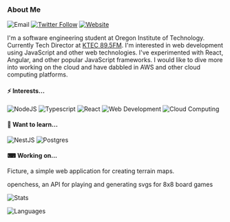 ### About Me

![Email](https://img.shields.io/badge/-tristen.mengis@gmail.com-lightgrey?style=for-the-badge&logo=gmail)
[![Twitter Follow](https://img.shields.io/twitter/follow/thetmeng?color=%20%2300acee&label=Follow%20me%20on%20Twitter&style=for-the-badge)][twitter]
[![Website](https://img.shields.io/badge/-Portfolio-black?style=for-the-badge&logo=github)][website]

I'm a software engineering student at Oregon Institute of Technology. Currently Tech Director at [KTEC 89.5FM][ktec]. I'm interested in web development using JavaScript and other web technologies. I've experimented with React, Angular, and other popular JavaScript frameworks. I would like to dive more into working on the cloud and have dabbled in AWS and other cloud computing platforms.

#### ⚡ Interests...

![NodeJS](https://img.shields.io/badge/-Nodejs-black?style=for-the-badge&logo=Node.js)
![Typescript](https://img.shields.io/badge/-typescript-yellow?style=for-the-badge&logo=typescript)
![React](https://img.shields.io/badge/-React-black?style=for-the-badge&logo=react) 
![Web Development](https://img.shields.io/badge/-Web%20development-blue?style=for-the-badge)
![Cloud Computing](https://img.shields.io/badge/-Cloud%20computing-orange?style=for-the-badge)

#### 📖 Want to learn...

![NestJS](https://img.shields.io/badge/-nestjs-red?style=for-the-badge&logo=nestjs)
![Postgres](https://img.shields.io/badge/-postgresql-blue?style=for-the-badge&logo=postgresql)

#### ⌨ Working on...

Ficture, a simple web application for creating terrain maps.

openchess, an API for playing and generating svgs for 8x8 board games

![Stats](https://github-readme-stats.vercel.app/api/?username=mengistristen&show_icons=true)

![Languages](https://github-readme-stats.vercel.app/api/top-langs/?username=mengistristen&layout=compact)

[twitter]: https://twitter.com/thetmeng
[ktec]: https://ktec895.com
[website]: https://mengistristen.github.io
